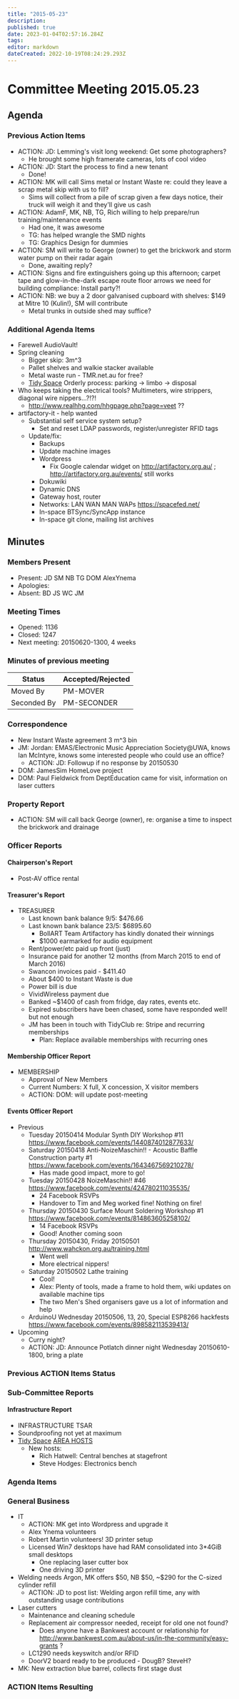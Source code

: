 ```yaml
---
title: "2015-05-23"
description: 
published: true
date: 2023-01-04T02:57:16.284Z
tags: 
editor: markdown
dateCreated: 2022-10-19T08:24:29.293Z
---
```


# Committee Meeting 2015.05.23

## Agenda

### Previous Action Items

-   ACTION: JD: Lemming's visit long weekend: Get some photographers?
    -   He brought some high framerate cameras, lots of cool video
-   ACTION: JD: Start the process to find a new tenant
    -   Done!
-   ACTION: MK will call Sims metal or Instant Waste re: could they leave a scrap metal skip with us to fill?
    -   Sims will collect from a pile of scrap given a few days notice, their truck will weigh it and they'll give us cash
-   ACTION: AdamF, MK, NB, TG, Rich willing to help prepare/run training/maintenance events
    -   Had one, it was awesome
    -   TG: has helped wrangle the SMD nights
    -   TG: Graphics Design for dummies
-   ACTION: SM will write to George (owner) to get the brickwork and storm water pump on their radar again
    -   Done, awaiting reply?
-   ACTION: Signs and fire extinguishers going up this afternoon; carpet tape and glow-in-the-dark escape route floor arrows we need for building compliance: Install party?!
-   ACTION: NB: we buy a 2 door galvanised cupboard with shelves: \$149 at Mitre 10 (Kulin!), SM will contribute
    -   Metal trunks in outside shed may suffice?

### Additional Agenda Items

-   Farewell AudioVault!
-   Spring cleaning
    -   Bigger skip: 3m\^3
    -   Pallet shelves and walkie stacker available
    -   Metal waste run - TMR.net.au for free?
    -   [Tidy Space](/tidyspace/) Orderly process: parking -\> limbo -\> disposal
-   Who keeps taking the electrical tools? Multimeters, wire strippers, diagonal wire nippers...?!?!
    -   <http://www.realhhg.com/hhgpage.php?page=veet> ??
-   artifactory-it - help wanted
    -   Substantial self service system setup?
        -   Set and reset LDAP passwords, register/unregister RFID tags
    -   Update/fix:
        -   Backups
        -   Update machine images
        -   Wordpress
            -   Fix Google calendar widget on <http://artifactory.org.au/> ; <http://artifactory.org.au/events/> still works
        -   Dokuwiki
        -   Dynamic DNS
        -   Gateway host, router
        -   Networks: LAN WAN MAN WAPs <https://spacefed.net/>
        -   In-space BTSync/SyncApp instance
        -   In-space git clone, mailing list archives

## Minutes

### Members Present

-   Present: JD SM NB TG DOM AlexYnema
-   Apologies:
-   Absent: BD JS WC JM

### Meeting Times

-   Opened: 1136
-   Closed: 1247
-   Next meeting: 20150620-1300, 4 weeks

### Minutes of previous meeting

| Status      | Accepted/Rejected |
|-------------|-------------------|
| Moved By    | PM-MOVER          |
| Seconded By | PM-SECONDER       |

### Correspondence

-   New Instant Waste agreement 3 m\^3 bin
-   JM: Jordan: EMAS/Electronic Music Appreciation Society@UWA, knows Ian McIntyre, knows some interested people who could use an office?
    -   ACTION: JD: Followup if no response by 20150530
-   DOM: JamesSim HomeLove project
-   DOM: Paul Fieldwick from DeptEducation came for visit, information on laser cutters

### Property Report

-   ACTION: SM will call back George (owner), re: organise a time to inspect the brickwork and drainage

### Officer Reports

#### Chairperson's Report

-   Post-AV office rental

#### Treasurer's Report

-   TREASURER
    -   Last known bank balance 9/5: \$476.66
    -   Last known bank balance 23/5: \$6895.60
        -   BollART Team Artifactory has kindly donated their winnings
        -   \$1000 earmarked for audio equipment
    -   Rent/power/etc paid up front (just)
    -   Insurance paid for another 12 months (from March 2015 to end of March 2016)
    -   Swancon invoices paid - \$411.40
    -   About \$400 to Instant Waste is due
    -   Power bill is due
    -   VividWireless payment due
    -   Banked \~\$1400 of cash from fridge, day rates, events etc.
    -   Expired subscribers have been chased, some have responded well! but not enough
    -   JM has been in touch with TidyClub re: Stripe and recurring memberships
        -   Plan: Replace available memberships with recurring ones

#### Membership Officer Report

-   MEMBERSHIP
    -   Approval of New Members
    -   Current Numbers: X full, X concession, X visitor members
    -   ACTION: DOM: will update post-meeting

#### Events Officer Report

-   Previous
    -   Tuesday 20150414 Modular Synth DIY Workshop \#11 <https://www.facebook.com/events/1440874012877633/>
    -   Saturday 20150418 Anti-NoizeMaschin!! - Acoustic Baffle Construction party \#1 <https://www.facebook.com/events/1643467569210278/>
        -   Has made good impact, more to go!
    -   Tuesday 20150428 NoizeMaschin!! \#46 <https://www.facebook.com/events/424780211035535/>
        -   24 Facebook RSVPs
        -   Handover to Tim and Meg worked fine! Nothing on fire!
    -   Thursday 20150430 Surface Mount Soldering Workshop \#1 <https://www.facebook.com/events/814863605258102/>
        -   14 Facebook RSVPs
        -   Good! Another coming soon
    -   Thursday 20150430, Friday 20150501 <http://www.wahckon.org.au/training.html>
        -   Went well
        -   More electrical nippers!
    -   Saturday 20150502 Lathe training
        -   Cool!
        -   Alex: Plenty of tools, made a frame to hold them, wiki updates on available machine tips
        -   The two Men's Shed organisers gave us a lot of information and help
    -   ArduinoU Wednesday 20150506, 13, 20, Special ESP8266 hackfests <https://www.facebook.com/events/898582113539413/>
-   Upcoming
    -   Curry night?
    -   ACTION: JD: Announce Potlatch dinner night Wednesday 20150610-1800, bring a plate

### Previous ACTION Items Status

### Sub-Committee Reports

#### Infrastructure Report

-   INFRASTRUCTURE TSAR
-   Soundproofing not yet at maximum
-   [Tidy Space](/tidyspace/) [AREA HOSTS](/areahosts/)
    -   New hosts:
        -   Rich Hatwell: Central benches at stagefront
        -   Steve Hodges: Electronics bench

### Agenda Items

### General Business

-   IT
    -   ACTION: MK get into Wordpress and upgrade it
    -   Alex Ynema volunteers
    -   Robert Martin volunteers! 3D printer setup
    -   Licensed Win7 desktops have had RAM consolidated into 3\*4GiB small desktops
        -   One replacing laser cutter box
        -   One driving 3D printer
-   Welding needs Argon, MK offers \$50, NB \$50, \~\$290 for the C-sized cylinder refill
    -   ACTION: JD to post list: Welding argon refill time, any with outstanding usage contributions
-   Laser cutters
    -   Maintenance and cleaning schedule
    -   Replacement air compressor needed, receipt for old one not found?
        -   Does anyone have a Bankwest account or relationship for <http://www.bankwest.com.au/about-us/in-the-community/easy-grants> ?
    -   LC1290 needs keyswitch and/or RFID
    -   DoorV2 board ready to be produced - DougB? SteveH?
-   MK: New extraction blue barrel, collects first stage dust

### ACTION Items Resulting
